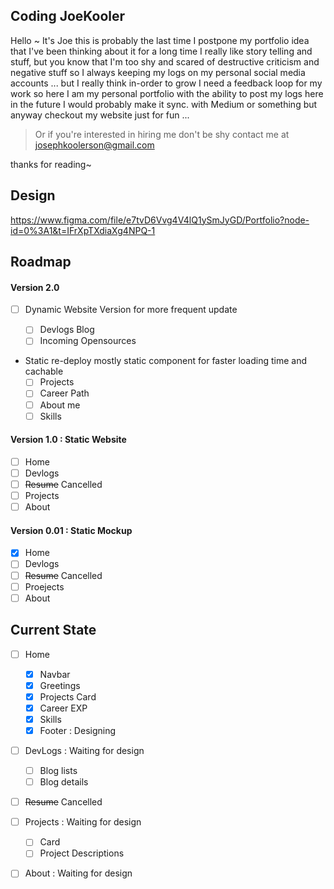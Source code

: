 ## Coding JoeKooler

Hello ~ It's Joe this is probably the last time I postpone my portfolio idea that I've been thinking about it for a long time
I really like story telling and stuff, but you know that I'm too shy and scared of destructive criticism and negative stuff so I always keeping my logs on my personal social media accounts ... but I really think in-order to grow I need a feedback loop for my work so here I am my personal portfolio with the ability to post my logs here
in the future I would probably make it sync. with Medium or something but anyway checkout my website just for fun ...

> Or if you're interested in hiring me don't be shy contact me at josephkoolerson@gmail.com

thanks for reading~

## Design

https://www.figma.com/file/e7tvD6Vvg4V4lQ1ySmJyGD/Portfolio?node-id=0%3A1&t=IFrXpTXdiaXg4NPQ-1

## Roadmap

#### Version 2.0

- [ ] Dynamic Website Version for more frequent update

  - [ ] Devlogs Blog
  - [ ] Incoming Opensources

- Static re-deploy mostly static component for faster loading time and cachable
  - [ ] Projects
  - [ ] Career Path
  - [ ] About me
  - [ ] Skills

#### Version 1.0 : Static Website

- [ ] Home
- [ ] Devlogs
- [ ] ~~Resume~~ Cancelled
- [ ] Projects
- [ ] About

#### Version 0.01 : Static Mockup

- [x] Home
- [ ] Devlogs
- [ ] ~~Resume~~ Cancelled
- [ ] Proejects
- [ ] About

## Current State

- [ ] Home

  - [x] Navbar
  - [x] Greetings
  - [x] Projects Card
  - [x] Career EXP
  - [x] Skills
  - [x] Footer : Designing

- [ ] DevLogs : Waiting for design
  - [ ] Blog lists
  - [ ] Blog details
- [ ] ~~Resume~~ Cancelled

- [ ] Projects : Waiting for design

  - [ ] Card
  - [ ] Project Descriptions

- [ ] About : Waiting for design
